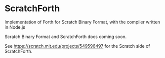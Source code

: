 # ScratchForth
Implementation of Forth for Scratch Binary Format, with the compiler written in Node.js

Scratch Binary Format and ScratchForth docs coming soon.

See https://scratch.mit.edu/projects/549596497 for the Scratch side of ScratchForth.
